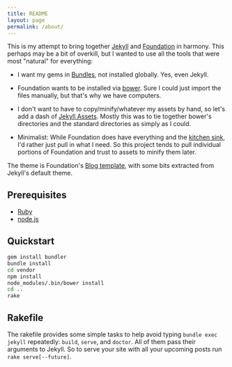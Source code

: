 ```yaml
---
title: README
layout: page
permalink: /about/
---
```


This is my attempt to bring together [Jekyll](http:/jekyllrb.com) and [Foundation](http://foundation.zurb.com) in harmony.  This perhaps may be a bit of overkill, but I wanted to use all the tools that were most "natural" for everything:

* I want my gems in [Bundles](http://bundler.io/), not installed globally.  Yes, even Jekyll.

* Foundation wants to be installed via [bower](http://bower.io/).  Sure I could just import the files manually, but that's why we have computers.

* I don't want to have to copy/minify/whatever my assets by hand, so let's add a dash of [Jekyll Assets](http://jekyll-assets.github.io/jekyll-assets/).  Mostly this was to tie together bower's directories and the standard directories as simply as I could.

* Minimalist: While Foundation does have everything and the [kitchen sink](http:/foundation.zurb.com/docs/components/kitchen_sink.html), I'd rather just pull in what I need.  So this project tends to pull individual portions of Foundation and trust to assets to minify them later.

The theme is Foundation's [Blog template](http://foundation.zurb.com/templates.html), with some bits extracted from Jekyll's default theme.

Prerequisites
-------------

* [Ruby](http://www.ruby-lang.org)
* [node.js](http://nodejs.org)

Quickstart
----------

```sh
gem install bundler
bundle install
cd vendor
npm install
node_modules/.bin/bower install
cd ..
rake
```

Rakefile
--------

The rakefile provides some simple tasks to help avoid typing `bundle exec jekyll` repeatedly: `build`, `serve`, and `doctor`.  All of them pass their arguments to Jekyll.  So to serve your site with all your upcoming posts run `rake serve[--future]`.
